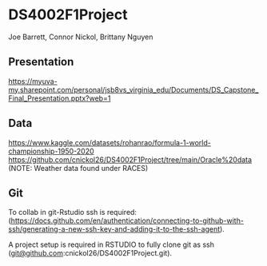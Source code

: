 # DS4002F1Project
Joe Barrett, Connor Nickol, Brittany Nguyen

## Presentation
https://myuva-my.sharepoint.com/personal/jsb8vs_virginia_edu/Documents/DS_Capstone_Final_Presentation.pptx?web=1


## Data
https://www.kaggle.com/datasets/rohanrao/formula-1-world-championship-1950-2020 
https://github.com/cnickol26/DS4002F1Project/tree/main/Oracle%20data (NOTE: Weather data found under RACES)

## Git
To collab in git-Rstudio ssh is required:
(https://docs.github.com/en/authentication/connecting-to-github-with-ssh/generating-a-new-ssh-key-and-adding-it-to-the-ssh-agent).

A project setup is required in RSTUDIO to fully clone git as ssh (git@github.com:cnickol26/DS4002F1Project.git).
